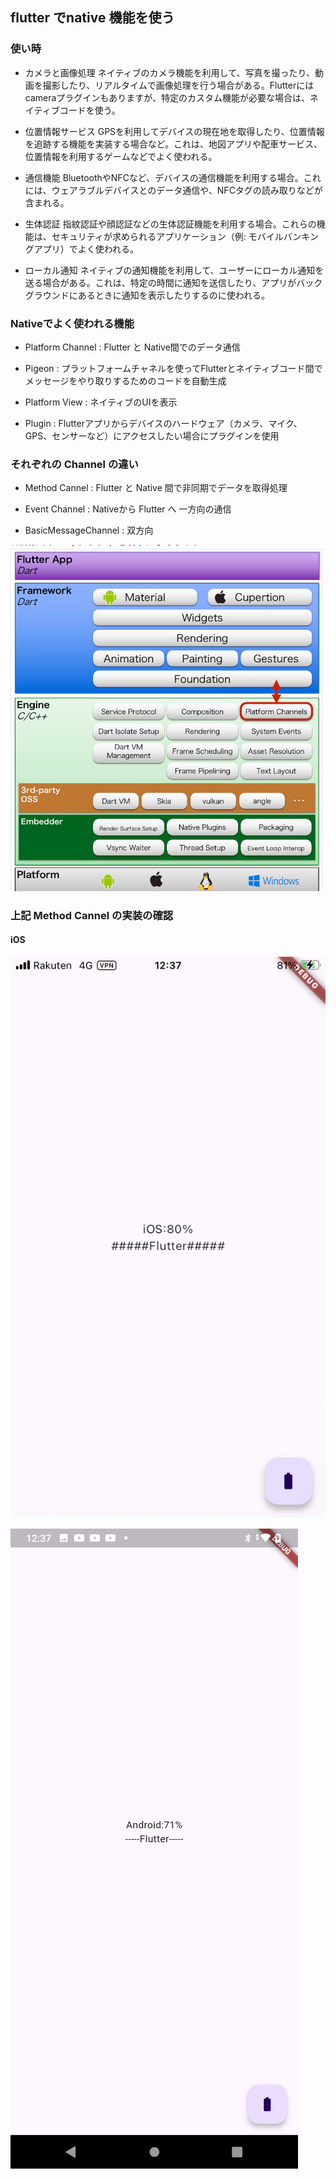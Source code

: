 ##  flutter でnative 機能を使う

### 使い時

- カメラと画像処理
ネイティブのカメラ機能を利用して、写真を撮ったり、動画を撮影したり、リアルタイムで画像処理を行う場合がある。Flutterにはcameraプラグインもありますが、特定のカスタム機能が必要な場合は、ネイティブコードを使う。

- 位置情報サービス
GPSを利用してデバイスの現在地を取得したり、位置情報を追跡する機能を実装する場合など。これは、地図アプリや配車サービス、位置情報を利用するゲームなどでよく使われる。

- 通信機能
BluetoothやNFCなど、デバイスの通信機能を利用する場合。これには、ウェアラブルデバイスとのデータ通信や、NFCタグの読み取りなどが含まれる。

- 生体認証
指紋認証や顔認証などの生体認証機能を利用する場合。これらの機能は、セキュリティが求められるアプリケーション（例: モバイルバンキングアプリ）でよく使われる。

- ローカル通知
ネイティブの通知機能を利用して、ユーザーにローカル通知を送る場合がある。これは、特定の時間に通知を送信したり、アプリがバックグラウンドにあるときに通知を表示したりするのに使われる。



### Nativeでよく使われる機能

- Platform Channel : Flutter と Native間でのデータ通信

- Pigeon : プラットフォームチャネルを使ってFlutterとネイティブコード間でメッセージをやり取りするためのコードを自動生成

- Platform View : ネイティブのUIを表示

- Plugin : Flutterアプリからデバイスのハードウェア（カメラ、マイク、GPS、センサーなど）にアクセスしたい場合にプラグインを使用


### それぞれの Channel の違い
- Method Cannel : Flutter と Native 間で非同期でデータを取得処理


- Event Channel : Nativeから Flutter へ 一方向の通信

- BasicMessageChannel : 双方向


![alt text](assets/method.png)



### 上記 Method Cannel  の実装の確認
 
#### iOS 
![alt text](assets/ios.png)

![alt text](assets/android.png)

